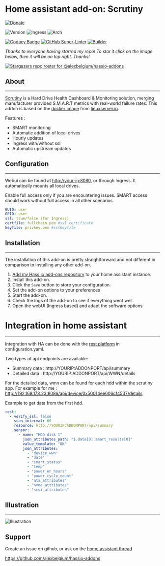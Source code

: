 # Home assistant add-on: Scrutiny

[![Donate][donation-badge]](https://www.buymeacoffee.com/alexbelgium)

![Version](https://img.shields.io/badge/dynamic/json?label=Version&query=%24.version&url=https%3A%2F%2Fraw.githubusercontent.com%2Falexbelgium%2Fhassio-addons%2Fmaster%2Fscrutiny%2Fconfig.json)
![Ingress](https://img.shields.io/badge/dynamic/json?label=Ingress&query=%24.ingress&url=https%3A%2F%2Fraw.githubusercontent.com%2Falexbelgium%2Fhassio-addons%2Fmaster%2Fscrutiny%2Fconfig.json)
![Arch](https://img.shields.io/badge/dynamic/json?color=success&label=Arch&query=%24.arch&url=https%3A%2F%2Fraw.githubusercontent.com%2Falexbelgium%2Fhassio-addons%2Fmaster%2Fscrutiny%2Fconfig.json)

[![Codacy Badge](https://app.codacy.com/project/badge/Grade/9c6cf10bdbba45ecb202d7f579b5be0e)](https://www.codacy.com/gh/alexbelgium/hassio-addons/dashboard?utm_source=github.com&utm_medium=referral&utm_content=alexbelgium/hassio-addons&utm_campaign=Badge_Grade)
[![GitHub Super-Linter](https://github.com/alexbelgium/hassio-addons/workflows/Lint%20Code%20Base/badge.svg)](https://github.com/marketplace/actions/super-linter)
[![Builder](https://github.com/alexbelgium/hassio-addons/workflows/Builder/badge.svg)](https://github.com/alexbelgium/hassio-addons/actions/workflows/builder.yaml)

[donation-badge]: https://img.shields.io/badge/Buy%20me%20a%20coffee-%23d32f2f?logo=buy-me-a-coffee&style=flat&logoColor=white

_Thanks to everyone having starred my repo! To star it click on the image below, then it will be on top right. Thanks!_

[![Stargazers repo roster for @alexbelgium/hassio-addons](https://git-lister.onrender.com/api/stars/alexbelgium/hassio-addons?limit=30)](https://github.com/alexbelgium/hassio-addons/stargazers)

## About

---

[Scrutiny](https://github.com/AnalogJ/scrutiny) is a Hard Drive Health Dashboard & Monitoring solution, merging manufacturer provided S.M.A.R.T metrics with real-world failure rates. This addon is based on the [docker image](https://hub.docker.com/r/linuxserver/scrutiny) from [linuxserver.io](https://www.linuxserver.io/).

Features :

- SMART monitoring
- Automatic addition of local drives
- Hourly updates
- Ingress with/without ssl
- Automatic upstream updates

## Configuration

---

Webui can be found at <http://your-ip:8080>, or through Ingress.
It automatically mounts all local drives.

Enable full access only if you are encountering issues. SMART access should work without full access in all other scenarios.

```yaml
GUID: user
GPID: user
ssl: true/false (for Ingress)
certfile: fullchain.pem #ssl certificate
keyfile: privkey.pem #sslkeyfile
```

## Installation

---

The installation of this add-on is pretty straightforward and not different in comparison to installing any other add-on.

1. [Add my Hass.io add-ons repository][repository] to your home assistant instance.
1. Install this add-on.
1. Click the `Save` button to store your configuration.
1. Set the add-on options to your preferences
1. Start the add-on.
1. Check the logs of the add-on to see if everything went well.
1. Open the webUI (Ingress based) and adapt the software options

# Integration in home assistant

---

Integration with HA can be done with the [rest platform](https://www.home-assistant.io/integrations/rest) in configuration.yaml.

Two types of api endpoints are available:

- Summary data : http://YOURIP:ADDONPORT/api/summary
- Detailed data : http://YOURIP:ADDONPORT/api/WWN/details

For the detailed data, wmn can be found for each hdd within the scrutiny app. For example for me : http://192.168.178.23:8086/api/device/0x50014ee606c14537/details

Example to get data from the first hdd.

```yaml
rest:
  - verify_ssl: false
    scan_interval: 60
    resource: http://YOURIP:ADDONPORT/api/summary
    sensor:
      - name: "HDD disk 1"
        json_attributes_path: "$.data[0].smart_results[0]"
        value_template: "OK"
        json_attributes:
          - "device_wwn"
          - "date"
          - "smart_status"
          - "temp"
          - "power_on_hours"
          - "power_cycle_count"
          - "ata_attributes"
          - "nvme_attributes"
          - "scsi_attributes"
```

## Illustration

---

![Illustration](https://github.com/AnalogJ/scrutiny/raw/master/docs/dashboard.png)

## Support

Create an issue on github, or ask on the [home assistant thread](https://community.home-assistant.io/t/home-assistant-addon-scrutiny-smart-dashboard/295747)

https://github.com/alexbelgium/hassio-addons

[repository]: https://github.com/alexbelgium/hassio-addons
